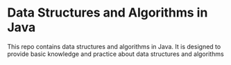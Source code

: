 # Data Structures and Algorithms in Java
This repo contains data structures and algorithms in Java. It is designed to provide basic knowledge and practice about data structures and algorithms